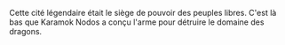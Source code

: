 Cette cité légendaire était le siège de pouvoir des peuples libres.
C'est là bas que Karamok Nodos a conçu l'arme pour détruire le domaine des dragons.
